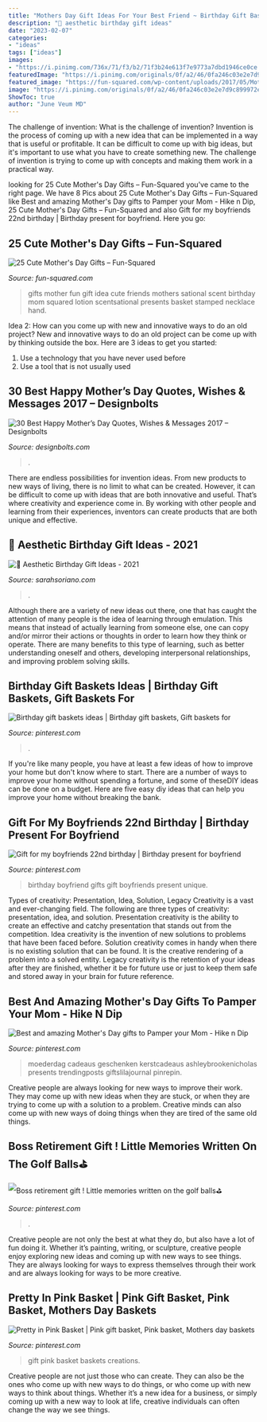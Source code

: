 ```yaml
---
title: "Mothers Day Gift Ideas For Your Best Friend ~ Birthday Gift Baskets Ideas"
description: "🖤 aesthetic birthday gift ideas"
date: "2023-02-07"
categories:
- "ideas"
tags: ["ideas"]
images:
- "https://i.pinimg.com/736x/71/f3/b2/71f3b24e613f7e9773a7dbd1946ce0ce.jpg"
featuredImage: "https://i.pinimg.com/originals/0f/a2/46/0fa246c03e2e7d9c899972e4db683b0c.jpg"
featured_image: "https://fun-squared.com/wp-content/uploads/2017/05/MothersDayGiftIdeaBathandBody.jpg"
image: "https://i.pinimg.com/originals/0f/a2/46/0fa246c03e2e7d9c899972e4db683b0c.jpg"
ShowToc: true
author: "June Veum MD"
---
```



The challenge of invention: What is the challenge of invention?
Invention is the process of coming up with a new idea that can be implemented in a way that is useful or profitable. It can be difficult to come up with big ideas, but it's important to use what you have to create something new. The challenge of invention is trying to come up with concepts and making them work in a practical way.

	

		
looking for 25 Cute Mother&#039;s Day Gifts – Fun-Squared you've came to the right page. We have 8 Pics about 25 Cute Mother&#039;s Day Gifts – Fun-Squared like Best and amazing Mother&#039;s Day gifts to Pamper your Mom - Hike n Dip, 25 Cute Mother&#039;s Day Gifts – Fun-Squared and also Gift for my boyfriends 22nd birthday | Birthday present for boyfriend. Here you go:
		
    
## 25 Cute Mother&#039;s Day Gifts – Fun-Squared

<img loading=lazy src="https://fun-squared.com/wp-content/uploads/2017/05/MothersDayGiftIdeaBathandBody.jpg" onerror="this.onerror=null;this.src='https://tse3.mm.bing.net/th?id=OIP.zewI2zUlaa7oApGrMY5m_QHaLG&amp;pid=15.1';" alt="25 Cute Mother&#039;s Day Gifts – Fun-Squared">

_Source: fun-squared.com_

>gifts mother fun gift idea cute friends mothers sational scent birthday mom squared lotion scentsational presents basket stamped necklace hand. 

	

Idea 2: How can you come up with new and innovative ways to do an old project?
New and innovative ways to do an old project can be come up with by thinking outside the box. Here are 3 ideas to get you started: 
1. Use a technology that you have never used before 
2. Use a tool that is not usually used 

    
## 30 Best Happy Mother’s Day Quotes, Wishes &amp; Messages 2017 – Designbolts

<img loading=lazy src="http://www.designbolts.com/wp-content/uploads/2017/03/10-Best-Happy-Mother’s-Day-Quotes-8.jpg" onerror="this.onerror=null;this.src='https://tse2.mm.bing.net/th?id=OIP.Q_anpZFBHu8C0VBWd-wGHwHaJ3&amp;pid=15.1';" alt="30 Best Happy Mother’s Day Quotes, Wishes &amp; Messages 2017 – Designbolts">

_Source: designbolts.com_

>. 

	

There are endless possibilities for invention ideas. From new products to new ways of living, there is no limit to what can be created. However, it can be difficult to come up with ideas that are both innovative and useful. That’s where creativity and experience come in. By working with other people and learning from their experiences, inventors can create products that are both unique and effective.

    
## 🖤 Aesthetic Birthday Gift Ideas - 2021

<img loading=lazy src="https://i.pinimg.com/originals/0f/a2/46/0fa246c03e2e7d9c899972e4db683b0c.jpg" onerror="this.onerror=null;this.src='https://tse1.mm.bing.net/th?id=OIP.IQ0bNnm-ik2Fn1hvHVLEvwHaLF&amp;pid=15.1';" alt="🖤 Aesthetic Birthday Gift Ideas - 2021">

_Source: sarahsoriano.com_

>. 

	

Although there are a variety of new ideas out there, one that has caught the attention of many people is the idea of learning through emulation. This means that instead of actually learning from someone else, one can copy and/or mirror their actions or thoughts in order to learn how they think or operate. There are many benefits to this type of learning, such as better understanding oneself and others, developing interpersonal relationships, and improving problem solving skills.

    
## Birthday Gift Baskets Ideas | Birthday Gift Baskets, Gift Baskets For

<img loading=lazy src="https://i.pinimg.com/736x/71/f3/b2/71f3b24e613f7e9773a7dbd1946ce0ce.jpg" onerror="this.onerror=null;this.src='https://tse4.mm.bing.net/th?id=OIP.5CX5CukxTp-L3maSQdUW4wHaJ3&amp;pid=15.1';" alt="Birthday gift baskets ideas | Birthday gift baskets, Gift baskets for">

_Source: pinterest.com_

>. 

	

If you're like many people, you have at least a few ideas of how to improve your home but don't know where to start. There are a number of ways to improve your home without spending a fortune, and some of theseDIY ideas can be done on a budget. Here are five easy diy ideas that can help you improve your home without breaking the bank.

    
## Gift For My Boyfriends 22nd Birthday | Birthday Present For Boyfriend

<img loading=lazy src="https://i.pinimg.com/736x/3b/31/7f/3b317fd2232f7859b41461780b848a70--gifts-for-my-boyfriend-nd-birthday.jpg" onerror="this.onerror=null;this.src='https://tse1.mm.bing.net/th?id=OIP.Ws0RcCEKp-HMxtPxACJKAgHaJ3&amp;pid=15.1';" alt="Gift for my boyfriends 22nd birthday | Birthday present for boyfriend">

_Source: pinterest.com_

>birthday boyfriend gifts gift boyfriends present unique. 

	

Types of creativity: Presentation, Idea, Solution, Legacy
Creativity is a vast and ever-changing field. The following are three types of creativity: presentation, idea, and solution. Presentation creativity is the ability to create an effective and catchy presentation that stands out from the competition. Idea creativity is the invention of new solutions to problems that have been faced before. Solution creativity comes in handy when there is no existing solution that can be found. It is the creative rendering of a problem into a solved entity. Legacy creativity is the retention of your ideas after they are finished, whether it be for future use or just to keep them safe and stored away in your brain for future reference.

    
## Best And Amazing Mother&#039;s Day Gifts To Pamper Your Mom - Hike N Dip

<img loading=lazy src="https://i.pinimg.com/736x/18/18/d0/1818d091c96291db1bee5dd649e4e434.jpg" onerror="this.onerror=null;this.src='https://tse1.mm.bing.net/th?id=OIP.d7Cwa5VoJVEkQLWwvYlIAQHaNa&amp;pid=15.1';" alt="Best and amazing Mother&#039;s Day gifts to Pamper your Mom - Hike n Dip">

_Source: pinterest.com_

>moederdag cadeaus geschenken kerstcadeaus ashleybrookenicholas presents trendingposts giftslilajournal pinrepin. 

	

Creative people are always looking for new ways to improve their work. They may come up with new ideas when they are stuck, or when they are trying to come up with a solution to a problem. Creative minds can also come up with new ways of doing things when they are tired of the same old things.

    
## Boss Retirement Gift ! Little Memories Written On The Golf Balls⛳️

<img loading=lazy src="https://i.pinimg.com/736x/0a/e4/b1/0ae4b144da7aaf6e659fb442cb6de040--retirement-parties-retirement-gifts.jpg" onerror="this.onerror=null;this.src='https://tse2.mm.bing.net/th?id=OIP.-XQstZ--d5waOORJIWeh2wHaJ3&amp;pid=15.1';" alt="Boss retirement gift ! Little memories written on the golf balls⛳️">

_Source: pinterest.com_

>. 

	

Creative people are not only the best at what they do, but also have a lot of fun doing it. Whether it’s painting, writing, or sculpture, creative people enjoy exploring new ideas and coming up with new ways to see things. They are always looking for ways to express themselves through their work and are always looking for ways to be more creative.

    
## Pretty In Pink Basket | Pink Gift Basket, Pink Basket, Mothers Day Baskets

<img loading=lazy src="https://i.pinimg.com/736x/cf/50/c0/cf50c092bd588dc2d624cfd08eabc25c.jpg" onerror="this.onerror=null;this.src='https://tse3.mm.bing.net/th?id=OIP.tfXre5Is1hb3LsgVidwBRgHaGL&amp;pid=15.1';" alt="Pretty in Pink Basket | Pink gift basket, Pink basket, Mothers day baskets">

_Source: pinterest.com_

>gift pink basket baskets creations. 

	

Creative people are not just those who can create. They can also be the ones who come up with new ways to do things, or who come up with new ways to think about things. Whether it’s a new idea for a business, or simply coming up with a new way to look at life, creative individuals can often change the way we see things.

